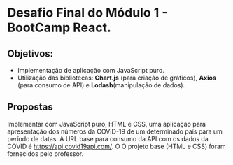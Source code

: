 # **Desafio Final do Módulo 1 - BootCamp React.**

## Objetivos:
- Implementação de aplicação com JavaScript puro.
- Utilização das bibliotecas: **Chart.js** (para criação de gráficos),  **Axios**  (para consumo de API) e **Lodash**(manipulação de dados).

## Propostas
Implementar com JavaScript puro, HTML e CSS, uma aplicação para apresentação dos
números da COVID-19 de um determinado país para um período de datas. A URL base para
consumo da API com os dados da COVID é https://api.covid19api.com/. O O
projeto base (HTML e CSS) foram fornecidos pelo professor.
